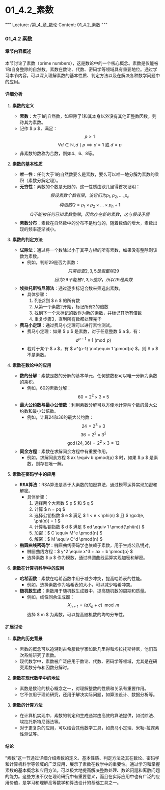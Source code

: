 # 01_4.2_素数

"""
Lecture: /第_4_章_数论
Content: 01_4.2_素数
"""

### 01_4.2 素数

#### 章节内容概述

本节讨论了素数（prime numbers），这是数论中的一个核心概念。素数是仅能被1和自身整除的自然数。素数在数论、代数、密码学等领域具有重要地位。通过学习本节内容，可以深入理解素数的基本性质、判定方法以及在解决各种数学问题中的应用。

#### 详细分析

1. **素数的定义**
    - **素数**：大于1的自然数，如果除了1和其本身以外没有其他正整数因数，则称其为素数。
    - 记作 $ p $，满足：
        $$ p > 1 $$
        $$ \forall d \in \mathbb{N}, d \mid p \implies d = 1 \text{ 或 } d = p $$
    - 非素数的数称为合数，例如4、6、8等。

2. **素数的基本性质**
    - **唯一性**：任何大于1的自然数要么是素数，要么可以唯一地分解为素数的乘积（素数分解定理）。
    - **无穷性**：素数的个数是无限的，这一性质由欧几里得首次证明：
        $$ 假设素数个数有限，设它们为 p_1, p_2, \ldots, p_n $$
        $$ 构造数 Q = p_1 \times p_2 \times \ldots \times p_n + 1 $$
        $$ Q 不能被任何已知素数整除，因此存在新的素数，这与假设矛盾 $$
    - **素数分布**：素数在自然数中的分布不是均匀的，随着数值的增大，素数出现的频率逐渐减小。

3. **素数的判定方法**
    - **试除法**：通过将一个数除以小于其平方根的所有素数，如果没有整除则该数为素数。
        - 例如，判断29是否为素数：
            $$ 只需检查 2, 3, 5 是否整除 29 $$
            $$ 因为 29 不能被 2, 3, 5 整除，所以 29 是素数 $$
    - **埃拉托斯特尼筛法**：通过逐步标记合数来筛选出素数。
        - 具体步骤：
            1. 列出2到 $ n $ 的所有数
            2. 从第一个素数2开始，标记所有2的倍数
            3. 找到下一个未标记的数作为新的素数，并标记其所有倍数
            4. 重复步骤3，直到所有数都处理完毕
    - **费马小定理**：通过费马小定理可以进行素性测试。
        - 费马小定理：如果 $ p $ 是素数，对于任意整数 $ a $，有：
            $$ a^{p-1} \equiv 1 \pmod{p} $$
        - 若对于某个 $ a $，有 $ a^{p-1} \not\equiv 1 \pmod{p} $，则 $ p $ 不是素数。

4. **素数在数论中的应用**
    - **数的分解**：素数是数的分解的基本单元，任何整数都可以唯一分解为素数的乘积。
        - 例如，60的素数分解：
            $$ 60 = 2^2 \times 3 \times 5 $$
    - **最大公约数与最小公倍数**：利用素数分解可以方便地计算两个数的最大公约数和最小公倍数。
        - 例如，计算24和36的最大公约数：
            $$ 24 = 2^3 \times 3 $$
            $$ 36 = 2^2 \times 3^2 $$
            $$ \gcd(24, 36) = 2^2 \times 3 = 12 $$
    - **同余方程**：素数在求解同余方程中有重要作用。
        - 例如，求解同余方程 $ ax \equiv b \pmod{p} $ 时，如果 $ p $ 是素数，则存在唯一解。

5. **素数在密码学中的应用**
    - **RSA算法**：RSA算法是基于大素数的加密算法，通过模幂运算实现加密和解密。
        - 具体步骤：
            1. 选择两个大素数 $ p $ 和 $ q $
            2. 计算 $ n = pq $
            3. 选择公钥指数 $ e $ 满足 $ 1 < e < \phi(n) $ 且 $ \gcd(e, \phi(n)) = 1 $
            4. 计算私钥指数 $ d $ 满足 $ ed \equiv 1 \pmod{\phi(n)} $
            5. 加密：$ C \equiv M^e \pmod{n} $
            6. 解密：$ M \equiv C^d \pmod{n} $
    - **椭圆曲线密码学**：椭圆曲线密码学也依赖于素数，用于生成公私钥对。
        - 椭圆曲线方程：$ y^2 \equiv x^3 + ax + b \pmod{p} $
        - 选择素数 $ p $ 作为模数，通过椭圆曲线运算实现加密和解密。

6. **素数在计算机科学中的应用**
    - **哈希函数**：素数在哈希函数中用于减少冲突，提高哈希表的性能。
        - 例如，选择素数作为哈希表的大小，可以减少哈希冲突。
    - **随机数生成**：素数用于随机数生成器中，提高随机数的周期和质量。
        - 例如，线性同余生成器：
            $$ X_{n+1} = (aX_n + c) \mod m $$
            选择 $ m $ 为素数，可以提高随机数的均匀分布性。

#### 扩展讨论

1. **素数的历史背景**
    - 素数的概念可以追溯到古希腊数学家如欧几里得和埃拉托斯特尼，他们首次系统研究了素数。
    - 现代数学中，素数被广泛应用于数论、代数、密码学等领域，尤其是在研究素数分布和因数分解时。

2. **素数在现代数学中的地位**
    - 素数是数论的核心概念之一，对理解整数的性质和关系有重要作用。
    - 它不仅用于理论研究，还用于解决实际问题，如算法设计、数据分析等。

3. **素数的计算方法**
    - 在计算机实现中，素数的判定和生成通常由高效的算法提供，如试除法、埃拉托斯特尼筛法等。
    - 对于更复杂的应用，可以结合其他数学工具，如费马小定理、米勒-拉宾素性测试等。

#### 结论

“素数”这一节通过详细介绍素数的定义、基本性质、判定方法及其在数论、密码学和计算机科学等领域的广泛应用，展示了素数在数学中的重要性。通过学习和掌握素数的基本概念和应用方法，可以极大地提高解决整数处理、数论问题和离散问题的能力。这些方法不仅在理论研究中有重要意义，而且在实际应用中也有广泛的应用价值，是学习和理解高等数学和算法设计的基础工具之一。
